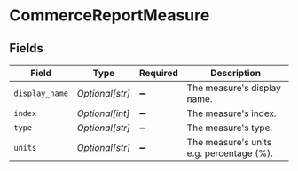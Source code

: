# CommerceReportMeasure


## Fields

| Field                                    | Type                                     | Required                                 | Description                              |
| ---------------------------------------- | ---------------------------------------- | ---------------------------------------- | ---------------------------------------- |
| `display_name`                           | *Optional[str]*                          | :heavy_minus_sign:                       | The measure's display name.              |
| `index`                                  | *Optional[int]*                          | :heavy_minus_sign:                       | The measure's index.                     |
| `type`                                   | *Optional[str]*                          | :heavy_minus_sign:                       | The measure's type.                      |
| `units`                                  | *Optional[str]*                          | :heavy_minus_sign:                       | The measure's units e.g. percentage (%). |